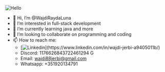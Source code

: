 ![Hello](https://miro.medium.com/v2/resize:fit:1358/1*X7Q84nkQN1DiFXC-rQLt9g.gif)
- 👋 Hi, I’m @WajdiRaydaLuna
- 👀 I’m interested in full-stack development
- 🌱 I’m currently learning java and more
- 💞️ I’m looking to collaborate on programming and coding
- 📫 How to reach me:
  * [![Linkedin]([https://www.linkedin.com/in/wajdi-jerbi-a9405011b/](https://www.oiml.org/en/ressources/logos/linkedin-icon-small.png/@@images/image.png))](https://www.linkedin.com/in/wajdi-jerbi-a9405011b/)
  * Discord: 1176626843722461294 G
  * Email: wajdi88jerbi@gmail.com
  * Whatsapp: +351920134791

<!---
WajdiRaydaLuna/WajdiRaydaLuna is a ✨ special ✨ repository because its `README.md` (this file) appears on your GitHub profile.
You can click the Preview link to take a look at your changes.
--->

